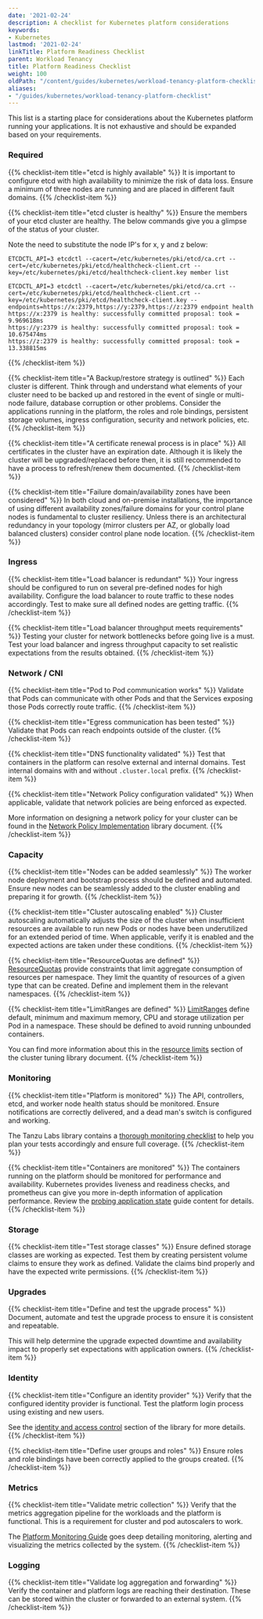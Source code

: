 ```yaml
---
date: '2021-02-24'
description: A checklist for Kubernetes platform considerations
keywords:
- Kubernetes
lastmod: '2021-02-24'
linkTitle: Platform Readiness Checklist
parent: Workload Tenancy
title: Platform Readiness Checklist
weight: 100
oldPath: "/content/guides/kubernetes/workload-tenancy-platform-checklist.md"
aliases:
- "/guides/kubernetes/workload-tenancy-platform-checklist"
---
```


This list is a starting place for considerations about the Kubernetes platform
running your applications. It is not exhaustive and should be expanded based on
your requirements.

### Required

{{% checklist-item title="etcd is highly available" %}}
It is important to configure etcd with high availability to minimize the risk of
data loss. Ensure a minimum of three nodes are running and are placed in
different fault domains.
{{% /checklist-item %}}

{{% checklist-item title="etcd cluster is healthy" %}}
Ensure the members of your etcd cluster are healthy. The below commands give you
a glimpse of the status of your cluster.

Note the need to substitute the node IP's for x, y and z below:

```
ETCDCTL_API=3 etcdctl --cacert=/etc/kubernetes/pki/etcd/ca.crt --cert=/etc/kubernetes/pki/etcd/healthcheck-client.crt --key=/etc/kubernetes/pki/etcd/healthcheck-client.key member list

ETCDCTL_API=3 etcdctl --cacert=/etc/kubernetes/pki/etcd/ca.crt --cert=/etc/kubernetes/pki/etcd/healthcheck-client.crt --key=/etc/kubernetes/pki/etcd/healthcheck-client.key --endpoints=https://x:2379,https://y:2379,https://z:2379 endpoint health
https://x:2379 is healthy: successfully committed proposal: took = 9.969618ms
https://y:2379 is healthy: successfully committed proposal: took = 10.675474ms
https://z:2379 is healthy: successfully committed proposal: took = 13.338815ms
```

{{% /checklist-item %}}

{{% checklist-item title="A Backup/restore strategy is outlined" %}}
Each cluster is different. Think through and understand what elements of your
cluster need to be backed up and restored in the event of single or multi-node
failure, database corruption or other problems. Consider the applications
running in the platform, the roles and role bindings, persistent storage
volumes, ingress configuration, security and network policies, etc.
{{% /checklist-item %}}

{{% checklist-item title="A certificate renewal process is in place" %}}
All certificates in the cluster have an expiration date. Although it is likely
the cluster will be upgraded/replaced before then, it is still recommended to
have a process to refresh/renew them documented.
{{% /checklist-item %}}

{{% checklist-item title="Failure domain/availability zones have been considered" %}}
In both cloud and on-premise installations, the importance of using different
availability zones/failure domains for your control plane nodes is fundamental
to cluster resiliency. Unless there is an architectural redundancy in your
topology (mirror clusters per AZ, or globally load balanced clusters) consider
control plane node location.
{{% /checklist-item %}}

### Ingress

{{% checklist-item title="Load balancer is redundant" %}}
Your ingress should be configured to run on several pre-defined nodes for
high availability. Configure the load balancer to route traffic to these nodes
accordingly. Test to make sure all defined nodes are getting traffic.
{{% /checklist-item %}}

{{% checklist-item title="Load balancer throughput meets requirements" %}}
Testing your cluster for network bottlenecks before going live is a must. Test
your load balancer and ingress throughput capacity to set realistic expectations
from the results obtained.
{{% /checklist-item %}}

### Network / CNI

{{% checklist-item title="Pod to Pod communication works" %}}
Validate that Pods can communicate with other Pods and that the Services
exposing those Pods correctly route traffic.
{{% /checklist-item %}}

{{% checklist-item title="Egress communication has been tested" %}}
Validate that Pods can reach endpoints outside of the cluster.
{{% /checklist-item %}}

{{% checklist-item title="DNS functionality validated" %}}
Test that containers in the platform can resolve external and internal domains.
Test internal domains with and without `.cluster.local` prefix.
{{% /checklist-item %}}

{{% checklist-item title="Network Policy configuration validated" %}}
When applicable, validate that network policies are being enforced as expected.

More information on designing a network policy for your cluster can be found in
the
[Network Policy Implementation](../container-networking-network-policy)
library document.
{{% /checklist-item %}}

### Capacity

{{% checklist-item title="Nodes can be added seamlessly" %}}
The worker node deployment and bootstrap process should be defined and
automated. Ensure new nodes can be seamlessly added to the cluster enabling and
preparing it for growth.
{{% /checklist-item %}}

{{% checklist-item title="Cluster autoscaling enabled" %}}
Cluster autoscaling automatically adjusts the size of the cluster when
insufficient resources are available to run new Pods or nodes have been
underutilized for an extended period of time. When applicable, verify it is
enabled and the expected actions are taken under these conditions.
{{% /checklist-item %}}

{{% checklist-item title="ResourceQuotas are defined" %}}
[ResourceQuotas](https://kubernetes.io/docs/concepts/policy/resource-quotas/)
provide constraints that limit aggregate consumption of resources per namespace.
They limit the quantity of resources of a given type that can be created. Define
and implement them in the relevant namespaces.
{{% /checklist-item %}}

{{% checklist-item title="LimitRanges are defined" %}}
[LimitRanges](https://kubernetes.io/docs/concepts/policy/limit-range/#enabling-limit-range)
define default, minimum and maximum memory, CPU and storage utilization per Pod
in a namespace. These should be defined to avoid running unbounded containers.

You can find more information about this in the
[resource limits](../workload-tenancy-cluster-tuning#resource-limits)
section of the cluster tuning library document.
{{% /checklist-item %}}

### Monitoring

{{% checklist-item title="Platform is monitored" %}}
The API, controllers, etcd, and worker node health status should be monitored.
Ensure notifications are correctly delivered, and a dead man's switch is
configured and working.

The Tanzu Labs library contains a
[thorough monitoring checklist](../observability-k8s-monitoring-checklist/)
to help you plan your tests accordingly and ensure full coverage.
{{% /checklist-item %}}

{{% checklist-item title="Containers are monitored" %}}
The containers running on the platform should be monitored for performance and
availability. Kubernetes provides liveness and readiness checks, and prometheus
can give you more in-depth information of application performance. Review the
[probing application state](../app-enhancements-probing-app-state/)
guide content for details.
{{% /checklist-item %}}

### Storage

{{% checklist-item title="Test storage classes" %}}
Ensure defined storage classes are working as expected. Test them by creating
persistent volume claims to ensure they work as defined. Validate the claims
bind properly and have the expected write permissions.
{{% /checklist-item %}}

### Upgrades

{{% checklist-item title="Define and test the upgrade process" %}}
Document, automate and test the upgrade process to ensure it is consistent and
repeatable.

This will help determine the upgrade expected downtime and availability impact
to properly set expectations with application owners.
{{% /checklist-item %}}

### Identity

{{% checklist-item title="Configure an identity provider" %}}
Verify that the configured identity provider is functional. Test the platform
login process using existing and new users.

See the [identity and access control](../identity) section of the
library for more details.
{{% /checklist-item %}}

{{% checklist-item title="Define user groups and roles" %}}
Ensure roles and role bindings have been correctly applied to the groups
created.
{{% /checklist-item %}}

### Metrics

{{% checklist-item title="Validate metric collection" %}}
Verify that the metrics aggregation pipeline for the workloads and the platform
is functional. This is a requirement for cluster and pod autoscalers to work.

The
[Platform Monitoring Guide](../app-observability-exporting-metrics/)
goes deep detailing monitoring, alerting and visualizing the metrics collected
by the system.
{{% /checklist-item %}}

### Logging

{{% checklist-item title="Validate log aggregation and forwarding" %}}
Verify the container and platform logs are reaching their destination. These can
be stored within the cluster or forwarded to an external system.
{{% /checklist-item %}}